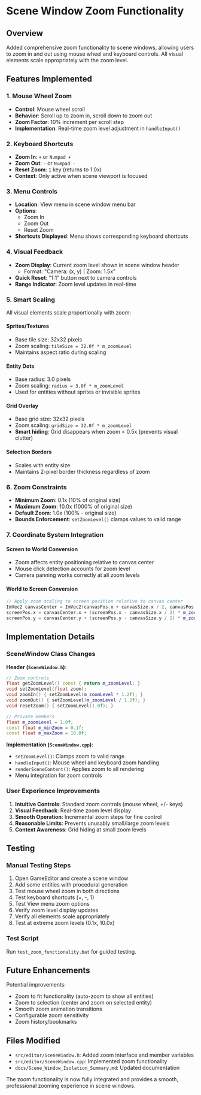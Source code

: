 # Scene Window Zoom Functionality

## Overview
Added comprehensive zoom functionality to scene windows, allowing users to zoom in and out using mouse wheel and keyboard controls. All visual elements scale appropriately with the zoom level.

## Features Implemented

### 1. Mouse Wheel Zoom
- **Control**: Mouse wheel scroll
- **Behavior**: Scroll up to zoom in, scroll down to zoom out
- **Zoom Factor**: 10% increment per scroll step
- **Implementation**: Real-time zoom level adjustment in `handleInput()`

### 2. Keyboard Shortcuts
- **Zoom In**: `+` or `Numpad +`
- **Zoom Out**: `-` or `Numpad -`
- **Reset Zoom**: `1` key (returns to 1.0x)
- **Context**: Only active when scene viewport is focused

### 3. Menu Controls
- **Location**: View menu in scene window menu bar
- **Options**: 
  - Zoom In
  - Zoom Out
  - Reset Zoom
- **Shortcuts Displayed**: Menu shows corresponding keyboard shortcuts

### 4. Visual Feedback
- **Zoom Display**: Current zoom level shown in scene window header
  - Format: "Camera: (x, y) | Zoom: 1.5x"
- **Quick Reset**: "1:1" button next to camera controls
- **Range Indicator**: Zoom level updates in real-time

### 5. Smart Scaling
All visual elements scale proportionally with zoom:

#### Sprites/Textures
- Base tile size: 32x32 pixels
- Zoom scaling: `tileSize = 32.0f * m_zoomLevel`
- Maintains aspect ratio during scaling

#### Entity Dots
- Base radius: 3.0 pixels
- Zoom scaling: `radius = 3.0f * m_zoomLevel`
- Used for entities without sprites or invisible sprites

#### Grid Overlay
- Base grid size: 32x32 pixels
- Zoom scaling: `gridSize = 32.0f * m_zoomLevel`
- **Smart hiding**: Grid disappears when zoom < 0.5x (prevents visual clutter)

#### Selection Borders
- Scales with entity size
- Maintains 2-pixel border thickness regardless of zoom

### 6. Zoom Constraints
- **Minimum Zoom**: 0.1x (10% of original size)
- **Maximum Zoom**: 10.0x (1000% of original size)
- **Default Zoom**: 1.0x (100% - original size)
- **Bounds Enforcement**: `setZoomLevel()` clamps values to valid range

### 7. Coordinate System Integration
#### Screen to World Conversion
- Zoom affects entity positioning relative to canvas center
- Mouse click detection accounts for zoom level
- Camera panning works correctly at all zoom levels

#### World to Screen Conversion
```cpp
// Apply zoom scaling to screen position relative to canvas center
ImVec2 canvasCenter = ImVec2(canvasPos.x + canvasSize.x / 2, canvasPos.y + canvasSize.y / 2);
screenPos.x = canvasCenter.x + (screenPos.x - canvasSize.x / 2) * m_zoomLevel;
screenPos.y = canvasCenter.y + (screenPos.y - canvasSize.y / 2) * m_zoomLevel;
```

## Implementation Details

### SceneWindow Class Changes
**Header (`SceneWindow.h`)**:
```cpp
// Zoom controls
float getZoomLevel() const { return m_zoomLevel; }
void setZoomLevel(float zoom);
void zoomIn() { setZoomLevel(m_zoomLevel * 1.2f); }
void zoomOut() { setZoomLevel(m_zoomLevel / 1.2f); }
void resetZoom() { setZoomLevel(1.0f); }

// Private members
float m_zoomLevel = 1.0f;
const float m_minZoom = 0.1f;
const float m_maxZoom = 10.0f;
```

**Implementation (`SceneWindow.cpp`)**:
- `setZoomLevel()`: Clamps zoom to valid range
- `handleInput()`: Mouse wheel and keyboard zoom handling
- `renderSceneContent()`: Applies zoom to all rendering
- Menu integration for zoom controls

### User Experience Improvements
1. **Intuitive Controls**: Standard zoom controls (mouse wheel, +/- keys)
2. **Visual Feedback**: Real-time zoom level display
3. **Smooth Operation**: Incremental zoom steps for fine control
4. **Reasonable Limits**: Prevents unusably small/large zoom levels
5. **Context Awareness**: Grid hiding at small zoom levels

## Testing

### Manual Testing Steps
1. Open GameEditor and create a scene window
2. Add some entities with procedural generation
3. Test mouse wheel zoom in both directions
4. Test keyboard shortcuts (+, -, 1)
5. Test View menu zoom options
6. Verify zoom level display updates
7. Verify all elements scale appropriately
8. Test at extreme zoom levels (0.1x, 10.0x)

### Test Script
Run `test_zoom_functionality.bat` for guided testing.

## Future Enhancements
Potential improvements:
- Zoom to fit functionality (auto-zoom to show all entities)
- Zoom to selection (center and zoom on selected entity)
- Smooth zoom animation transitions
- Configurable zoom sensitivity
- Zoom history/bookmarks

## Files Modified
- `src/editor/SceneWindow.h`: Added zoom interface and member variables
- `src/editor/SceneWindow.cpp`: Implemented zoom functionality
- `docs/Scene_Window_Isolation_Summary.md`: Updated documentation

The zoom functionality is now fully integrated and provides a smooth, professional zooming experience in scene windows.
